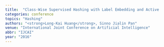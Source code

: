 ```yaml
---
title:  "Class-Wise Supervised Hashing with Label Embedding and Active Bits"
categories: conference
topics: "Hashing"
authors: "<strong>Long-Kai Huang</strong>, Sinno Jialin Pan"
venue: "International Joint Conference on Artificial Intelligence"
abbr: "IJCAI"
year: "2016"
---
```

